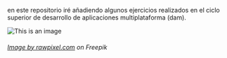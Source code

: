 en este repositorio iré añadiendo algunos ejercicios realizados en el ciclo superior de desarrollo de aplicaciones multiplataforma (dam).

![This is an image](https://img.freepik.com/free-vector/apple-blossom-illustration-xmas-card_53876-75766.jpg)
###### <a href="https://www.freepik.com/free-vector/apple-blossom-illustration-xmas-card_3755933.htm#page=2&query=flower%20illustration&position=12&from_view=keyword">Image by rawpixel.com</a> on Freepik
